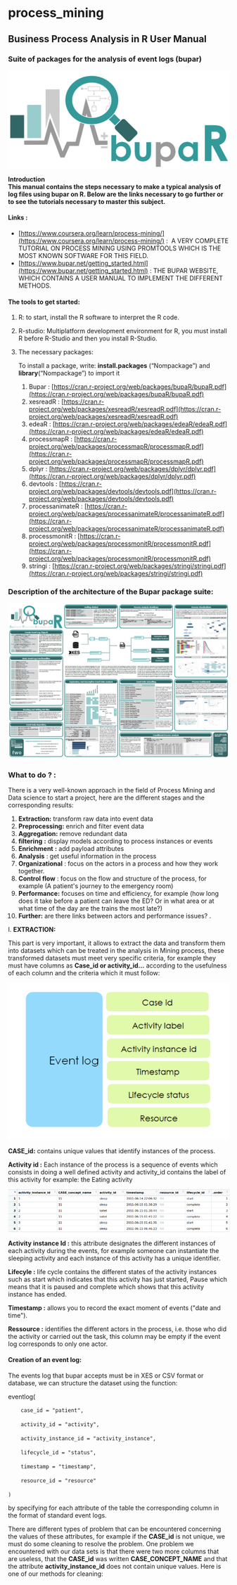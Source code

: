 # process_mining

<h2>Business Process Analysis in R User Manual</h2>


<h3>Suite of packages for the analysis of event logs (bupar)</h3>

![alt_text](images/Manuel-d0.png "image_tooltip")


**Introduction \
This manual contains the steps necessary to make a typical analysis of log files using bupar on R. Below are the links necessary to go further or to see the tutorials necessary to master this subject.**

<h4>Links :</h4>




*   [https://www.coursera.org/learn/process-mining/](https://www.coursera.org/learn/process-mining/) :  A VERY COMPLETE TUTORIAL ON PROCESS MINING USING PROMTOOLS WHICH IS THE MOST KNOWN SOFTWARE FOR THIS FIELD.
*   [https://www.bupar.net/getting_started.html](https://www.bupar.net/getting_started.html) : THE BUPAR WEBSITE, WHICH CONTAINS A USER MANUAL TO IMPLEMENT THE DIFFERENT METHODS.

<h4>The tools to get started:</h4>




1. R: to start, install the R software to interpret the R code.
2. R-studio: Multiplatform development environment for R, you must install R before R-Studio and then you install R-Studio.
3. The necessary packages:

    To install a package, write: **install.packages** (“Nompackage”) and **library**(“Nompackage”) to import it

    1. Bupar : [https://cran.r-project.org/web/packages/bupaR/bupaR.pdf](https://cran.r-project.org/web/packages/bupaR/bupaR.pdf)
    2. xesreadR : [https://cran.r-project.org/web/packages/xesreadR/xesreadR.pdf](https://cran.r-project.org/web/packages/xesreadR/xesreadR.pdf)
    3. edeaR : [https://cran.r-project.org/web/packages/edeaR/edeaR.pdf](https://cran.r-project.org/web/packages/edeaR/edeaR.pdf)
    4. processmapR : [https://cran.r-project.org/web/packages/processmapR/processmapR.pdf](https://cran.r-project.org/web/packages/processmapR/processmapR.pdf)
    5. dplyr : [https://cran.r-project.org/web/packages/dplyr/dplyr.pdf](https://cran.r-project.org/web/packages/dplyr/dplyr.pdf)
    6. devtools : [https://cran.r-project.org/web/packages/devtools/devtools.pdf](https://cran.r-project.org/web/packages/devtools/devtools.pdf)
    7. processanimateR : [https://cran.r-project.org/web/packages/processanimateR/processanimateR.pdf](https://cran.r-project.org/web/packages/processanimateR/processanimateR.pdf)
    8. processmonitR  : [https://cran.r-project.org/web/packages/processmonitR/processmonitR.pdf](https://cran.r-project.org/web/packages/processmonitR/processmonitR.pdf)
    9. stringi : [https://cran.r-project.org/web/packages/stringi/stringi.pdf](https://cran.r-project.org/web/packages/stringi/stringi.pdf)

<h3>Description of the architecture of the Bupar package suite:</h3>


![alt_text](images/Manuel-d1.png "image_tooltip")



<h3>What to do ? :</h3>


There is a very well-known approach in the field of Process Mining and Data science to start a project, here are the different stages and the corresponding results:



1. **Extraction:** transform raw data into event data
2. **Preprocessing:** enrich and filter event data
1. **Aggregation:**  remove redundant data
2. **filtering** **:** display models according to process instances or events
3. **Enrichment** **:**  add payload attributes
3. **Analysis** : get useful information in the process
1. **Organizational** : focus on the actors in a process and how they work together.
2. **Control flow** : focus on the flow and structure of the process, for example (A patient's journey to the emergency room)
3. **Performance:** focuses on time and efficiency, for example (how long does it take before a patient can leave the ED? Or in what area or at what time of the day are the trains the most late?)
4. **Further:** are there links between actors and performance issues? .



I. **EXTRACTION:**

This part is very important, it allows to extract the data and transform them into datasets which can be treated in the analysis in Mining process, these transformed datasets must meet very specific criteria, for example they must have columns as **Case_id or activity_id…** according to the usefulness of each column and the criteria which it must follow:


![alt_text](images/Manuel-d2.png "image_tooltip")


**CASE_id:** contains unique values that identify instances of the process.

**Activity id :** Each instance of the process is a sequence of events which consists in doing a well defined activity and activity_id contains the label of this activity for example: the Eating activity

![alt_text](images/Manuel-d3.png "image_tooltip")

**Activity instance Id :** this attribute designates the different instances of each activity during the events, for example someone can instantiate the sleeping activity and each instance of this activity has a unique identifier.

**Lifecyle :** life cycle contains the different states of the activity instances such as start which indicates that this activity has just started, Pause which means that it is paused and complete which shows that this activity instance has ended.

**Timestamp :** allows you to record the exact moment of events ("date and time").

**Ressource :**  identifies the different actors in the process, i.e. those who did the activity or carried out the task, this column may be empty if the event log corresponds to only one actor.


#### Creation of an event log:

The events log that bupar accepts must be in XES or CSV format or database, we can structure the dataset using the function:

 eventlog(

        case_id = "patient",

        activity_id = "activity",

        activity_instance_id = "activity_instance",

        lifecycle_id = "status",

        timestamp = "timestamp",

        resource_id = "resource"

    )

by specifying for each attribute of the table the corresponding column in the format of standard event logs.

There are different types of problem that can be encountered concerning the values of these attributes, for example if the **CASE_id** is not unique, we must do some cleaning to resolve the problem. One problem we encountered with our data sets is that there were two more columns that are useless, that the **CASE_id** was written **CASE_CONCEPT_NAME** and that the attribute **activity_instance_id** does not contain unique values. Here is one of our methods for cleaning:


<!-- Docs to Markdown version 1.0β17 -->
